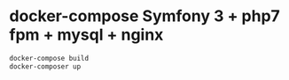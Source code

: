 # docker-compose Symfony 3 + php7 fpm + mysql + nginx

```bash
docker-compose build
docker-composer up
```
